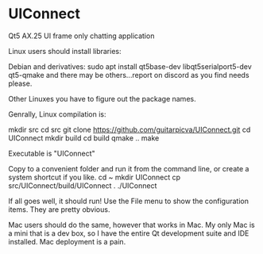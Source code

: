 # UIConnect
Qt5 AX.25 UI frame only chatting application

Linux users should install libraries:

Debian and derivatives:
sudo apt install qt5base-dev libqt5serialport5-dev qt5-qmake
and there may be others...report on discord as you find needs please.

Other Linuxes you have to figure out the package names.

Genrally, Linux compilation is:

mkdir src
cd src
git clone https://github.com/guitarpicva/UIConnect.git
cd UIConnect
mkdir build
cd build
qmake ..
make 

Executable is "UIConnect"

Copy to a convenient folder and run it from the command line, or create a 
system shortcut if you like.
cd ~
mkdir UIConnect
cp src/UIConnect/build/UIConnect .
./UIConnect

If all goes well, it should run!  Use the File menu to show the configuration items.
They are pretty obvious.


Mac users should do the same, however that works in Mac.  My only Mac is a mini 
that is a dev box, so I have the entire Qt development suite and IDE installed.
Mac deployment is a pain.
